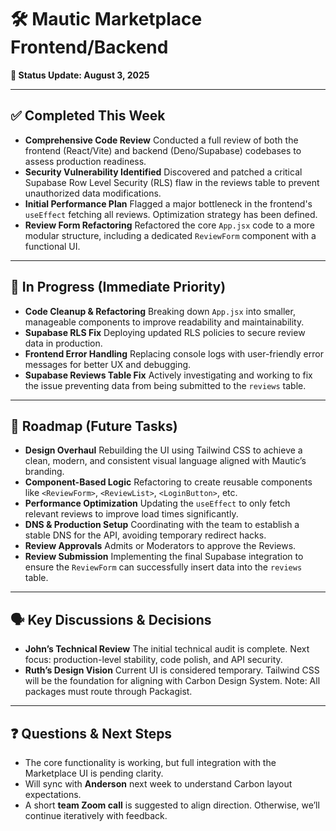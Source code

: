 # 🛠️ Mautic Marketplace Frontend/Backend  
**📅 Status Update: August 3, 2025**

---

## ✅ Completed This Week

-   **Comprehensive Code Review**
    Conducted a full review of both the frontend (React/Vite) and backend (Deno/Supabase) codebases to assess production readiness.
-   **Security Vulnerability Identified**
    Discovered and patched a critical Supabase Row Level Security (RLS) flaw in the reviews table to prevent unauthorized data modifications.
-   **Initial Performance Plan**
    Flagged a major bottleneck in the frontend's `useEffect` fetching all reviews. Optimization strategy has been defined.
-   **Review Form Refactoring**
    Refactored the core `App.jsx` code to a more modular structure, including a dedicated `ReviewForm` component with a functional UI.

---

## 🚧 In Progress (Immediate Priority)

-   **Code Cleanup & Refactoring**
    Breaking down `App.jsx` into smaller, manageable components to improve readability and maintainability.
-   **Supabase RLS Fix**
    Deploying updated RLS policies to secure review data in production.
-   **Frontend Error Handling**
    Replacing console logs with user-friendly error messages for better UX and debugging.
-   **Supabase Reviews Table Fix**
    Actively investigating and working to fix the issue preventing data from being submitted to the `reviews` table.

---

## 🚀 Roadmap (Future Tasks)

-   **Design Overhaul**
    Rebuilding the UI using Tailwind CSS to achieve a clean, modern, and consistent visual language aligned with Mautic’s branding.
-   **Component-Based Logic**
    Refactoring to create reusable components like `<ReviewForm>`, `<ReviewList>`, `<LoginButton>`, etc.
-   **Performance Optimization**
    Updating the `useEffect` to only fetch relevant reviews to improve load times significantly.
-   **DNS & Production Setup**
    Coordinating with the team to establish a stable DNS for the API, avoiding temporary redirect hacks.
-   **Review Approvals**
    Admits or Moderators to approve the Reviews.
-   **Review Submission**
    Implementing the final Supabase integration to ensure the `ReviewForm` can successfully insert data into the `reviews` table.

---

## 🗣️ Key Discussions & Decisions

-   **John’s Technical Review**
    The initial technical audit is complete. Next focus: production-level stability, code polish, and API security.
-   **Ruth’s Design Vision**
    Current UI is considered temporary. Tailwind CSS will be the foundation for aligning with Carbon Design System. Note: All packages must route through Packagist.

---

## ❓ Questions & Next Steps

-   The core functionality is working, but full integration with the Marketplace UI is pending clarity.
-   Will sync with **Anderson** next week to understand Carbon layout expectations.
-   A short **team Zoom call** is suggested to align direction. Otherwise, we’ll continue iteratively with feedback.